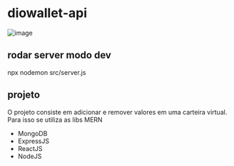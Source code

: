 # diowallet-api

![image](https://github.com/ruancs/diowallet-api/assets/19825224/765dd514-4dfe-4e1c-9e18-50567ac591a4)

## rodar server modo dev

npx nodemon src/server.js

## projeto

O projeto consiste em  adicionar e remover valores em uma carteira virtual. Para isso se utiliza as libs MERN
- MongoDB
- ExpressJS
- ReactJS
- NodeJS
